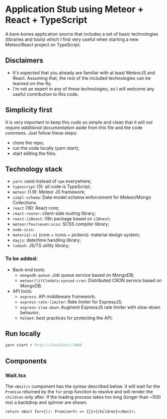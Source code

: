 # Application Stub using Meteor + React + TypeScript

A bare-bones application source that includes a set of basic technologies (libraries and tools)
which I find very useful when starting a new Meteor/React project on TypeScript.

## Disclaimers

- It's expected that you already are familiar with at least MeteorJS and React. Assuming that,
  the rest of the included technologies can be learned on-the-fly.
- I'm not an expert in any of these technologies, so I will welcome any useful contribution to
  this code.

## Simplicity first

It is very important to keep this code so simple and clean that it will _not require additional
documentation_ aside from this file and the code commens. Just follow these steps:

- clone the repo;
- run the code locally (yarn start);
- start editing the files.

## Technology stack

- `yarn`: used instead of `npm` everywhere;
- `typescript` (3): all code is TypeScript;
- `meteor` (1.9): Meteor JS framework;
- `simpl-schema`: Data-model schema enforcement for Meteor/Mongo Collections.
- `react` (16): React core;
- `react-router`: client-side routing library;
- `react-i18next`: i18n package based on `i18next`;
- `meteor/fourseven:scss`: SCSS compiler library;
- `node-scss`:
- `material-ui` (core + icons + pickers): material design system;
- `dayjs`: date/time handling library;
- `lodash`: JS/TS utility library;

### To be added:

- Back-end tools:
  - `mongodb-queue`: Job queue service based on MongoDB;
  - `meteor/littledata:synced-cron`: Distributed CRON service based on MongoDB.
- API tools:
  - `express`: APi middleware framework;
  - `express-rate-limiter`: Rate limiter for ExpressJS;
  - `express-slow-down`: Augment ExpressJS rate limiter with slow-down behavior;
  - `helmet`: best practices for protecting the API;

## Run locally

```sh
yarn start # http://localhost:3000
```

## Components

### Wait.tsx

The `<Wait/>` component has the syntax described below. It will wait for the `Promise` returned
by the `for` prop function to resolve and will render the `children` only after. If the loading
process takes too long (longer than ~500 ms) a backdrop and spinner are shown.

```tsx
return <Wait for={(): Promise<T> => {}}>{children}</Wait>;
```
